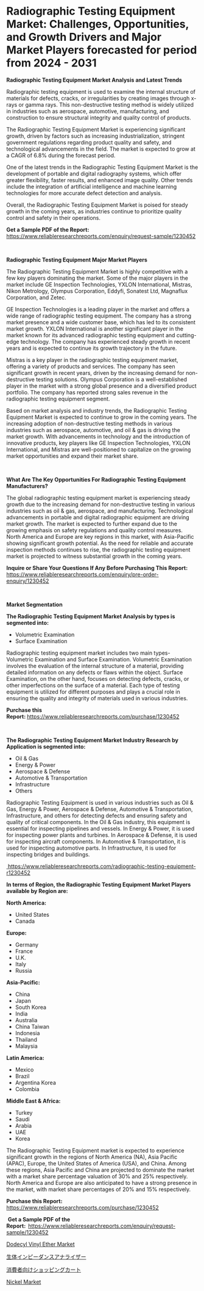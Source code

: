 <p><h1>Radiographic Testing Equipment Market: Challenges, Opportunities, and Growth Drivers and Major Market Players forecasted for period from 2024 - 2031</h1></p><p><strong>Radiographic Testing Equipment Market Analysis and Latest Trends</strong></p>
<p><p>Radiographic testing equipment is used to examine the internal structure of materials for defects, cracks, or irregularities by creating images through x-rays or gamma rays. This non-destructive testing method is widely utilized in industries such as aerospace, automotive, manufacturing, and construction to ensure structural integrity and quality control of products.</p><p>The Radiographic Testing Equipment Market is experiencing significant growth, driven by factors such as increasing industrialization, stringent government regulations regarding product quality and safety, and technological advancements in the field. The market is expected to grow at a CAGR of 6.8% during the forecast period.</p><p>One of the latest trends in the Radiographic Testing Equipment Market is the development of portable and digital radiography systems, which offer greater flexibility, faster results, and enhanced image quality. Other trends include the integration of artificial intelligence and machine learning technologies for more accurate defect detection and analysis.</p><p>Overall, the Radiographic Testing Equipment Market is poised for steady growth in the coming years, as industries continue to prioritize quality control and safety in their operations.</p></p>
<p><strong>Get a Sample PDF of the Report:&nbsp;</strong> <a href="https://www.reliableresearchreports.com/enquiry/request-sample/1230452">https://www.reliableresearchreports.com/enquiry/request-sample/1230452</a></p>
<p>&nbsp;</p>
<p><strong>Radiographic Testing Equipment Major Market Players</strong></p>
<p><p>The Radiographic Testing Equipment Market is highly competitive with a few key players dominating the market. Some of the major players in the market include GE Inspection Technologies, YXLON International, Mistras, Nikon Metrology, Olympus Corporation, Eddyfi, Sonatest Ltd, Magnaflux Corporation, and Zetec.</p><p>GE Inspection Technologies is a leading player in the market and offers a wide range of radiographic testing equipment. The company has a strong market presence and a wide customer base, which has led to its consistent market growth. YXLON International is another significant player in the market known for its advanced radiographic testing equipment and cutting-edge technology. The company has experienced steady growth in recent years and is expected to continue its growth trajectory in the future.</p><p>Mistras is a key player in the radiographic testing equipment market, offering a variety of products and services. The company has seen significant growth in recent years, driven by the increasing demand for non-destructive testing solutions. Olympus Corporation is a well-established player in the market with a strong global presence and a diversified product portfolio. The company has reported strong sales revenue in the radiographic testing equipment segment.</p><p>Based on market analysis and industry trends, the Radiographic Testing Equipment Market is expected to continue to grow in the coming years. The increasing adoption of non-destructive testing methods in various industries such as aerospace, automotive, and oil & gas is driving the market growth. With advancements in technology and the introduction of innovative products, key players like GE Inspection Technologies, YXLON International, and Mistras are well-positioned to capitalize on the growing market opportunities and expand their market share.</p></p>
<p>&nbsp;</p>
<p><strong>What Are The Key Opportunities For Radiographic Testing Equipment Manufacturers?</strong></p>
<p><p>The global radiographic testing equipment market is experiencing steady growth due to the increasing demand for non-destructive testing in various industries such as oil & gas, aerospace, and manufacturing. Technological advancements in portable and digital radiographic equipment are driving market growth. The market is expected to further expand due to the growing emphasis on safety regulations and quality control measures. North America and Europe are key regions in this market, with Asia-Pacific showing significant growth potential. As the need for reliable and accurate inspection methods continues to rise, the radiographic testing equipment market is projected to witness substantial growth in the coming years.</p></p>
<p><strong>Inquire or Share Your Questions If Any Before Purchasing This Report:</strong> <a href="https://www.reliableresearchreports.com/enquiry/pre-order-enquiry/1230452">https://www.reliableresearchreports.com/enquiry/pre-order-enquiry/1230452</a></p>
<p>&nbsp;</p>
<p><strong>Market Segmentation</strong></p>
<p><strong>The Radiographic Testing Equipment Market Analysis by types is segmented into:</strong></p>
<p><ul><li>Volumetric Examination</li><li>Surface Examination</li></ul></p>
<p><p>Radiographic testing equipment market includes two main types- Volumetric Examination and Surface Examination. Volumetric Examination involves the evaluation of the internal structure of a material, providing detailed information on any defects or flaws within the object. Surface Examination, on the other hand, focuses on detecting defects, cracks, or other imperfections on the surface of a material. Each type of testing equipment is utilized for different purposes and plays a crucial role in ensuring the quality and integrity of materials used in various industries.</p></p>
<p><strong>Purchase this Report:&nbsp;</strong><a href="https://www.reliableresearchreports.com/purchase/1230452">https://www.reliableresearchreports.com/purchase/1230452</a></p>
<p>&nbsp;</p>
<p><strong>The Radiographic Testing Equipment Market Industry Research by Application is segmented into:</strong></p>
<p><ul><li>Oil & Gas</li><li>Energy & Power</li><li>Aerospace & Defense</li><li>Automotive & Transportation</li><li>Infrastructure</li><li>Others</li></ul></p>
<p><p>Radiographic Testing Equipment is used in various industries such as Oil & Gas, Energy & Power, Aerospace & Defense, Automotive & Transportation, Infrastructure, and others for detecting defects and ensuring safety and quality of critical components. In the Oil & Gas industry, this equipment is essential for inspecting pipelines and vessels. In Energy & Power, it is used for inspecting power plants and turbines. In Aerospace & Defense, it is used for inspecting aircraft components. In Automotive & Transportation, it is used for inspecting automotive parts. In Infrastructure, it is used for inspecting bridges and buildings.</p></p>
<p><a href="https://www.reliableresearchreports.com/radiographic-testing-equipment-r1230452">&nbsp;https://www.reliableresearchreports.com/radiographic-testing-equipment-r1230452</a></p>
<p><strong>In terms of Region, the Radiographic Testing Equipment Market Players available by Region are:</strong></p>
<p>
    <p> <strong> North America: </strong>
        <ul>
            <li>United States</li>
            <li>Canada</li>
        </ul>
        </p> 
    <p> <strong> Europe: </strong>
        <ul>
            <li>Germany</li>
            <li>France</li>
            <li>U.K.</li>
            <li>Italy</li>
            <li>Russia</li>
        </ul>
        </p> 
    <p> <strong> Asia-Pacific: </strong>
        <ul>
            <li>China</li>
            <li>Japan</li>
            <li>South Korea</li>
            <li>India</li>
            <li>Australia</li>
            <li>China Taiwan</li>
            <li>Indonesia</li>
            <li>Thailand</li>
            <li>Malaysia</li>
        </ul>
        </p> 
    <p> <strong> Latin America: </strong>
        <ul>
            <li>Mexico</li>
            <li>Brazil</li>
            <li>Argentina Korea</li>
            <li>Colombia</li>
        </ul>
        </p> 
    <p> <strong> Middle East & Africa: </strong>
        <ul>
            <li>Turkey</li>
            <li>Saudi</li>
            <li>Arabia</li>
            <li>UAE</li>
            <li>Korea</li>
        </ul>
    </p>
    </p>
<p><p>The Radiographic Testing Equipment market is expected to experience significant growth in the regions of North America (NA), Asia Pacific (APAC), Europe, the United States of America (USA), and China. Among these regions, Asia Pacific and China are projected to dominate the market with a market share percentage valuation of 30% and 25% respectively. North America and Europe are also anticipated to have a strong presence in the market, with market share percentages of 20% and 15% respectively.</p></p>
<p><strong>Purchase this Report: </strong><a href="https://www.reliableresearchreports.com/purchase/1230452">https://www.reliableresearchreports.com/purchase/1230452</a></p>
<p>&nbsp;<strong>Get a Sample PDF of the Report:&nbsp;&nbsp;</strong><a href="https://www.reliableresearchreports.com/enquiry/request-sample/1230452">https://www.reliableresearchreports.com/enquiry/request-sample/1230452</a></p>
<p><strong></strong></p>
<p><p><a href="https://www.linkedin.com/pulse/dodecyl-vinyl-ether-market-offers-provide-insightful-data-time-tuwwf?trackingId=axjhYpPPsl6HXsDorGMuSA%3D%3D">Dodecyl Vinyl Ether Market</a></p><p><a href="https://github.com/zekaoe592392/Market-Research-Report-List-1/blob/main/942324730850.md">生体インピーダンスアナライザー</a></p><p><a href="https://github.com/cnnriuez22368/Market-Research-Report-List-1/blob/main/173926630851.md">消費者向けショッピングカート</a></p><p><a href="https://www.linkedin.com/pulse/nickel-market-size-growth-forecast-from-2024-2031-imarkete-0xi3f?trackingId=HRylQjHDE12KX3DNPY4CZg%3D%3D">Nickel Market</a></p></p>